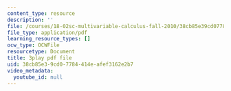 ```yaml
---
content_type: resource
description: ''
file: /courses/18-02sc-multivariable-calculus-fall-2010/38cb85e39cd07784414eafef3162e2b7_p06QDsAPY4g.pdf
file_type: application/pdf
learning_resource_types: []
ocw_type: OCWFile
resourcetype: Document
title: 3play pdf file
uid: 38cb85e3-9cd0-7784-414e-afef3162e2b7
video_metadata:
  youtube_id: null
---
```


